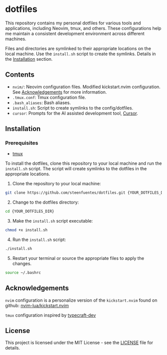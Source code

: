 # dotfiles

This repository contains my personal dotfiles for various tools and applications,
including Neovim, tmux, and others. These configurations help me maintain a
consistent development environment across different machines.

Files and directories are symlinked to their appropriate locations on the
local machine. Use the `install.sh` script to create the symlinks. Details
in the [Installation](#installation) section.

## Contents

- ```nvim/```: Neovim configuration files. Modified kickstart.nvim configuration. See [Acknowledgements](#acknowledgements) for more information.
- ```.tmux.conf```: Tmux configuration file.
- ```.bash_aliases```: Bash aliases.
- ```install.sh```: Script to create symlinks to the config/dotfiles.
- ```cursor```: Prompts for the AI assisted development tool, [Cursor](https://cursor.com/).

## Installation

### Prerequisites

- [tmux](https://github.com/tmux/tmux)

To install the dotfiles, clone this repository to your local machine and run
the `install.sh` script. The script will create symlinks to the dotfiles in
the appropriate locations.

1. Clone the repository to your local machine:

```bash
git clone https://github.com/steenfuentes/dotfiles.git {YOUR_DOTFILES_DIR}
```

2. Change to the dotfiles directory:

```bash
cd {YOUR_DOTFILES_DIR}
```

3. Make the `install.sh` script executable:

```bash
chmod +x install.sh
```

4. Run the `install.sh` script:

```bash
./install.sh
```

5. Restart your terminal or source the appropriate files to apply the changes.

```bash
source ~/.bashrc
```

## Acknowledgements

```nvim``` configuration is a personalize version of the ```kickstart.nvim``` found on github: [nvim-lua/kickstart.nvim](https://github.com/nvim-lua/kickstart.nvim)

```tmux``` configuration inspired by [typecraft-dev](https://github.com/typecraft-dev)


## License

This project is licensed under the MIT License - see the [LICENSE](LICENSE) file for details.


